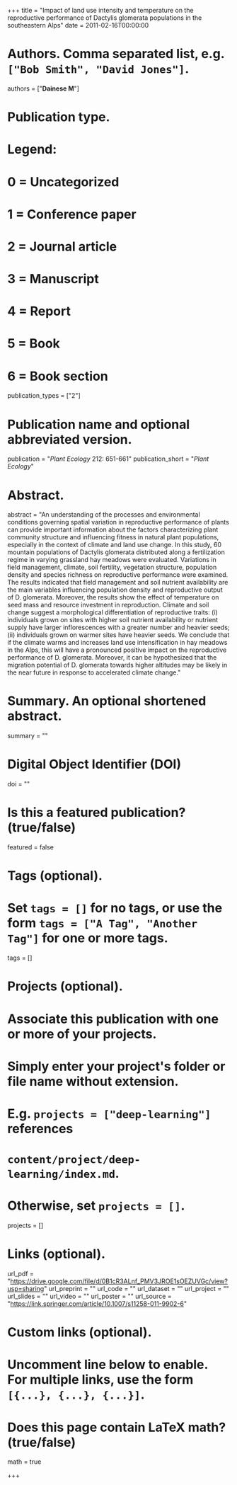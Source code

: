 +++
title = "Impact of land use intensity and temperature on the reproductive performance of Dactylis glomerata populations in the southeastern Alps"
date = 2011-02-16T00:00:00

# Authors. Comma separated list, e.g. `["Bob Smith", "David Jones"]`.
authors = ["**Dainese M**"]

# Publication type.
# Legend:
# 0 = Uncategorized
# 1 = Conference paper
# 2 = Journal article
# 3 = Manuscript
# 4 = Report
# 5 = Book
# 6 = Book section
publication_types = ["2"]

# Publication name and optional abbreviated version.
publication = "*Plant Ecology* 212: 651-661"
publication_short = "*Plant Ecology*"

# Abstract.
abstract = "An understanding of the processes and environmental conditions governing spatial variation in reproductive performance of plants can provide important information about the factors characterizing plant community structure and influencing fitness in natural plant populations, especially in the context of climate and land use change. In this study, 60 mountain populations of Dactylis glomerata distributed along a fertilization regime in varying grassland hay meadows were evaluated. Variations in field management, climate, soil fertility, vegetation structure, population density and species richness on reproductive performance were examined. The results indicated that field management and soil nutrient availability are the main variables influencing population density and reproductive output of D. glomerata. Moreover, the results show the effect of temperature on seed mass and resource investment in reproduction. Climate and soil change suggest a morphological differentiation of reproductive traits: (i) individuals grown on sites with higher soil nutrient availability or nutrient supply have larger inflorescences with a greater number and heavier seeds; (ii) individuals grown on warmer sites have heavier seeds. We conclude that if the climate warms and increases land use intensification in hay meadows in the Alps, this will have a pronounced positive impact on the reproductive performance of D. glomerata. Moreover, it can be hypothesized that the migration potential of D. glomerata towards higher altitudes may be likely in the near future in response to accelerated climate change."

# Summary. An optional shortened abstract.
summary = ""

# Digital Object Identifier (DOI)
doi = ""

# Is this a featured publication? (true/false)
featured = false

# Tags (optional).
#   Set `tags = []` for no tags, or use the form `tags = ["A Tag", "Another Tag"]` for one or more tags.
tags = []

# Projects (optional).
#   Associate this publication with one or more of your projects.
#   Simply enter your project's folder or file name without extension.
#   E.g. `projects = ["deep-learning"]` references 
#   `content/project/deep-learning/index.md`.
#   Otherwise, set `projects = []`.
projects = []

# Links (optional).
url_pdf = "https://drive.google.com/file/d/0B1cR3ALnf_PMV3JROE1sOEZUVGc/view?usp=sharing"
url_preprint = ""
url_code = ""
url_dataset = ""
url_project = ""
url_slides = ""
url_video = ""
url_poster = ""
url_source = "https://link.springer.com/article/10.1007/s11258-011-9902-6"

# Custom links (optional).
#   Uncomment line below to enable. For multiple links, use the form `[{...}, {...}, {...}]`.


# Does this page contain LaTeX math? (true/false)
math = true

+++
